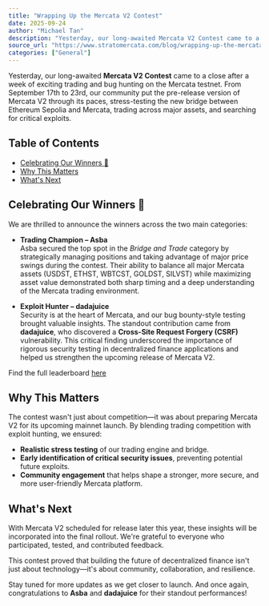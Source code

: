 ```yaml
---
title: "Wrapping Up the Mercata V2 Contest"
date: 2025-09-24
author: "Michael Tan"
description: "Yesterday, our long-awaited Mercata V2 Contest came to a close after a week of exciting trading and bug hunting on the Mercata testnet."
source_url: "https://www.stratomercata.com/blog/wrapping-up-the-mercata-v2-contest"
categories: ["General"]
---
```


Yesterday, our long-awaited **Mercata V2 Contest** came to a close after a week of exciting trading and bug hunting on the Mercata testnet. From September 17th to 23rd, our community put the pre-release version of Mercata V2 through its paces, stress-testing the new bridge between Ethereum Sepolia and Mercata, trading across major assets, and searching for critical exploits.

## Table of Contents

- [Celebrating Our Winners 🎉](#celebrating-our-winners-)
- [Why This Matters](#why-this-matters)
- [What's Next](#whats-next)

## Celebrating Our Winners 🎉

We are thrilled to announce the winners across the two main categories:

- **Trading Champion – Asba**  
  Asba secured the top spot in the _Bridge and Trade_ category by strategically managing positions and taking advantage of major price swings during the contest. Their ability to balance all major Mercata assets (USDST, ETHST, WBTCST, GOLDST, SILVST) while maximizing asset value demonstrated both sharp timing and a deep understanding of the Mercata trading environment.

- **Exploit Hunter – dadajuice**  
  Security is at the heart of Mercata, and our bug bounty-style testing brought valuable insights. The standout contribution came from **dadajuice**, who discovered a **Cross-Site Request Forgery (CSRF)** vulnerability. This critical finding underscored the importance of rigorous security testing in decentralized finance applications and helped us strengthen the upcoming release of Mercata V2.

Find the full leaderboard [here](https://stratoscan.testnet.stratomercata.com/leaderboard)

## Why This Matters

The contest wasn't just about competition—it was about preparing Mercata V2 for its upcoming mainnet launch. By blending trading competition with exploit hunting, we ensured:

- **Realistic stress testing** of our trading engine and bridge.
- **Early identification of critical security issues**, preventing potential future exploits.
- **Community engagement** that helps shape a stronger, more secure, and more user-friendly Mercata platform.

## What's Next

With Mercata V2 scheduled for release later this year, these insights will be incorporated into the final rollout. We're grateful to everyone who participated, tested, and contributed feedback.

This contest proved that building the future of decentralized finance isn't just about technology—it's about community, collaboration, and resilience.

Stay tuned for more updates as we get closer to launch. And once again, congratulations to **Asba** and **dadajuice** for their standout performances!
